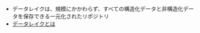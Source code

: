 - データレイクは、規模にかかわらず、すべての構造化データと非構造化データを保存できる一元化されたリポジトリ
- [データレイクとは](https://aws.amazon.com/jp/big-data/datalakes-and-analytics/what-is-a-data-lake/)